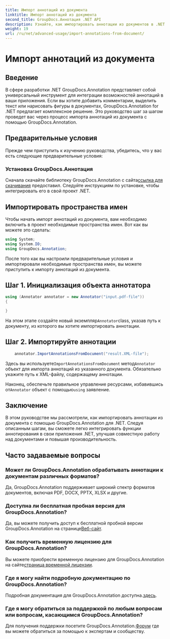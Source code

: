 ```yaml
---
title: Импорт аннотаций из документа
linktitle: Импорт аннотаций из документа
second_title: GroupDocs.Аннотация .NET API
description: Узнайте, как импортировать аннотации из документов в .NET с помощью GroupDocs.Annotation. Следуйте нашему пошаговому руководству для бесшовной интеграции.
weight: 19
url: /ru/net/advanced-usage/import-annotations-from-document/
---
```


# Импорт аннотаций из документа

## Введение
В сфере разработки .NET GroupDocs.Annotation представляет собой универсальный инструмент для интеграции возможностей аннотаций в ваши приложения. Если вы хотите добавить комментарии, выделить текст или нарисовать фигуры в документах, GroupDocs.Annotation for .NET предлагает комплексное решение. Это руководство шаг за шагом проведет вас через процесс импорта аннотаций из документа с помощью GroupDocs.Annotation.
## Предварительные условия
Прежде чем приступить к изучению руководства, убедитесь, что у вас есть следующие предварительные условия:
### Установка GroupDocs.Аннотация
 Сначала скачайте библиотеку GroupDocs.Annotation с сайта[ссылка для скачивания](https://releases.groupdocs.com/annotation/net/) предоставил. Следуйте инструкциям по установке, чтобы интегрировать его в свой проект .NET.

## Импортировать пространства имен
Чтобы начать импорт аннотаций из документа, вам необходимо включить в проект необходимые пространства имен. Вот как вы можете это сделать:

```csharp
using System;
using System.IO;
using GroupDocs.Annotation;
```

После того как вы настроили предварительные условия и импортировали необходимые пространства имен, вы можете приступить к импорту аннотаций из документа.
## Шаг 1. Инициализация объекта аннотатора
```csharp
using (Annotator annotator = new Annotator("input.pdf-file"))
{

}
```
 На этом этапе создайте новый экземпляр`Annotator`class, указав путь к документу, из которого вы хотите импортировать аннотации.
## Шаг 2. Импортируйте аннотации
```csharp
	annotator.ImportAnnotationsFromDocument("result.XML-file");
```
 Здесь вы используете`ImportAnnotationsFromDocument` метод`Annotator` объект для импорта аннотаций из указанного документа. Обязательно укажите путь к XML-файлу, содержащему аннотации.

 Наконец, обеспечьте правильное управление ресурсами, избавившись от`Annotator` объект с помощью`using` заявление.

## Заключение
В этом руководстве мы рассмотрели, как импортировать аннотации из документа с помощью GroupDocs.Annotation для .NET. Следуя описанным шагам, вы сможете легко интегрировать функции аннотирования в свои приложения .NET, улучшая совместную работу над документами и повышая производительность.
## Часто задаваемые вопросы
### Может ли GroupDocs.Annotation обрабатывать аннотации к документам различных форматов?
Да, GroupDocs.Annotation поддерживает широкий спектр форматов документов, включая PDF, DOCX, PPTX, XLSX и другие.
### Доступна ли бесплатная пробная версия для GroupDocs.Annotation?
 Да, вы можете получить доступ к бесплатной пробной версии GroupDocs.Annotation на странице[Веб-сайт](https://releases.groupdocs.com/).
### Как получить временную лицензию для GroupDocs.Annotation?
 Вы можете приобрести временную лицензию для GroupDocs.Annotation на сайте[страница временной лицензии](https://purchase.groupdocs.com/temporary-license/).
### Где я могу найти подробную документацию по GroupDocs.Annotation?
 Подробная документация для GroupDocs.Annotation доступна.[здесь](https://tutorials.groupdocs.com/annotation/net/).
### Где я могу обратиться за поддержкой по любым вопросам или вопросам, касающимся GroupDocs.Annotation?
 Для получения поддержки посетите GroupDocs.Annotation.[Форум](https://forum.groupdocs.com/c/annotation/10) где вы можете обратиться за помощью к экспертам и сообществу.